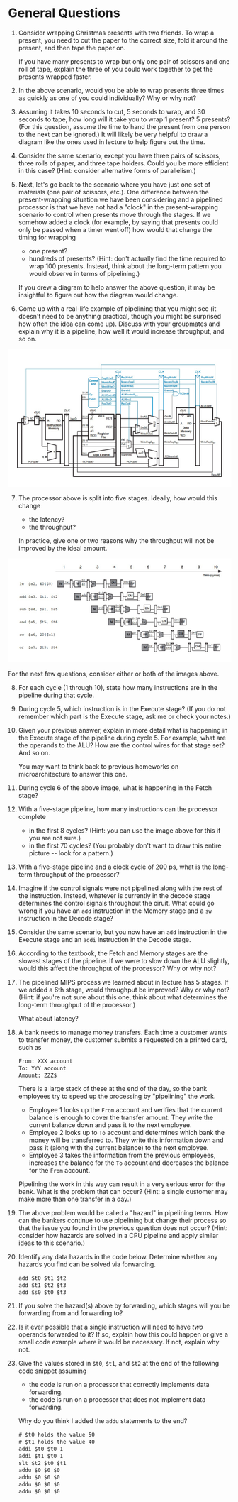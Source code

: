 # General Questions

1. Consider wrapping Christmas presents with two friends.
   To wrap a present,
   you need to cut the paper to the correct size,
   fold it around the present,
   and then tape the paper on.

   If you have many presents to wrap but only one pair of scissors and one
   roll of tape,
   explain the three of you could work together to get the presents wrapped
   faster.

2. In the above scenario,
   would you be able to wrap presents three times as quickly as one of you
   could individually?
   Why or why not?

3. Assuming it takes 10 seconds to cut, 5 seconds to wrap, and 30 seconds to
   tape,
   how long will it take you to wrap 1 present?
   5 presents?
   (For this question,
   assume the time to hand the present from one person to the next can be
   ignored.)
   It will likely be very helpful to draw a diagram like the ones used in
   lecture to help figure out the time.

<!--
4. If instead it takes 10 seconds to cut, 30 seconds to wrap,
   and 5 seconds to tape,
   does this change the total time to wrap 1 present?
   5 presents?
-->

4. Consider the same scenario,
   except you have three pairs of scissors,
   three rolls of paper,
   and three tape holders.
   Could you be more efficient in this case?
   (Hint: consider alternative forms of parallelism.)

5. Next, let's go back to the scenario where you have just one set of
   materials (one pair of scissors, etc.).
   One difference between the present-wrapping situation we have been
   considering and a pipelined processor is that we have not had a "clock"
   in the present-wrapping scenario to control when presents move through
   the stages.
   If we somehow added a clock
   (for example, by saying that presents could only be passed when a timer went
   off)
   how would that change the timing for wrapping
   * one present?
   * hundreds of presents?
     (Hint: don't actually find the time required to wrap 100 presents.
     Instead, think about the long-term pattern you would observe in terms of
     pipelining.)

   If you drew a diagram to help answer the above question,
   it may be insightful to figure out how the diagram would change.

6. Come up with a real-life example of pipelining that you might see
   (it doesn't need to be anything practical,
   though you might be surprised how often the idea can come up).
   Discuss with your groupmates and explain why it is a pipeline,
   how well it would increase throughput,
   and so on.

![pipelined processor](images/pipelined-processor.png)

7. The processor above is split into five stages.
   Ideally, how would this change
   * the latency?
   * the throughput?

   In practice, give one or two reasons why the throughput will not be improved
   by the ideal amount.

![example code](images/pipeline-example-code.png)

For the next few questions,
consider either or both of the images above.

8. For each cycle (1 through 10),
   state how many instructions are in the pipeline during that cycle.

9. During cycle 5,
   which instruction is in the Execute stage?
   (If you do not remember which part is the Execute stage,
   ask me or check your notes.)

10. Given your previous answer,
    explain in more detail what is happening in the Execute stage of the
    pipeline during cycle 5.
    For example,
    what are the operands to the ALU?
    How are the control wires for that stage set?
    And so on.

    You may want to think back to previous homeworks on microarchitecture to
    answer this one.

11. During cycle 6 of the above image,
    what is happening in the Fetch stage?

12. With a five-stage pipeline,
    how many instructions can the processor complete
    * in the first 8 cycles?
      (Hint: you can use the image above for this if you are not sure.)
    * in the first 70 cycles?
      (You probably don't want to draw this entire picture --
      look for a pattern.)

13. With a five-stage pipeline and a clock cycle of 200 ps,
    what is the long-term throughput of the processor?

14. Imagine if the control signals were not pipelined along with the rest of
    the instruction.
    Instead, whatever is currently in the decode stage determines the control
    signals throughout the ciruit.
    What could go wrong if you have an `add` instruction in the Memory stage
    and a `sw` instruction in the Decode stage?

15. Consider the same scenario,
    but you now have an `add` instruction in the Execute stage
    and an `addi` instruction in the Decode stage.

16. According to the textbook,
    the Fetch and Memory stages are the slowest stages of the pipeline.
    If we were to slow down the ALU slightly,
    would this affect the throughput of the processor?
    Why or why not?

17. The pipelined MIPS process we learned about in lecture has 5 stages.
    If we added a 6th stage,
    would throughput be improved?
    Why or why not?
    (Hint: if you're not sure about this one,
    think about what determines the long-term throughput of the processor.)

    What about latency?

18. A bank needs to manage money transfers.
    Each time a customer wants to transfer money,
    the customer submits a requested on a printed card, such as
    ```
    From: XXX account
    To: YYY account
    Amount: ZZZ$
    ```
    There is a large stack of these at the end of the day,
    so the bank employees try to speed up the processing by "pipelining"
    the work.
    * Employee 1 looks up the `From` account and
      verifies that the current balance is enough to cover the transfer amount.
      They write the current balance down and pass it to the next employee.
    * Employee 2 looks up to `To` account and determines which bank the money
      will be transferred to.
      They write this information down and pass it
      (along with the current balance)
      to the next employee.
    * Employee 3 takes the information from the previous employees,
      increases the balance for the `To` account and decreases the balance for
      the `From` account.

    Pipelining the work in this way can result in a very serious error for
    the bank.
    What is the problem that can occur?
    (Hint: a single customer may make more than one transfer in a day.)

19. The above problem would be called a "hazard" in pipelining terms.
    How can the bankers continue to use pipelining but change their process so
    that the issue you found in the previous question does not occur?
    (Hint: consider how hazards are solved in a CPU pipeline and apply similar
    ideas to this scenario.)

20. Identify any data hazards in the code below.
    Determine whether any hazards you find can be solved via forwarding.
    ```
    add $t0 $t1 $t2
    add $t1 $t2 $t3
    add $s0 $t0 $t3
    ```

21. If you solve the hazard(s) above by forwarding,
    which stages will you be forwarding from and forwarding to?

22. Is it ever possible that a single instruction will need to have *two*
    operands forwarded to it?
    If so, explain how this could happen or give a small code example where it
    would be necessary.
    If not, explain why not.

23. Give the values stored in `$t0`, `$t1`, and `$t2` at the end of the
    following code snippet assuming
    * the code is run on a processor that correctly implements data forwarding.
    * the code is run on a processor that does not implement data forwarding.

    Why do you think I added the `addu` statements to the end?
    ```
    # $t0 holds the value 50
    # $t1 holds the value 40
    addi $t0 $t0 1
    addi $t1 $t0 1
    slt $t2 $t0 $t1
    addu $0 $0 $0
    addu $0 $0 $0
    addu $0 $0 $0
    addu $0 $0 $0
    ```
